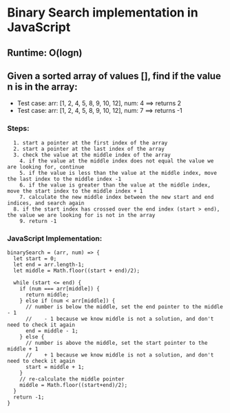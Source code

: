 # Binary Search implementation in JavaScript

## Runtime: O(logn)

## Given a sorted array of values [], find if the value n is in the array:
* Test case: arr: [1, 2, 4, 5, 8, 9, 10, 12], num: 4 ==> returns 2
* Test case: arr: [1, 2, 4, 5, 8, 9, 10, 12], num: 7 ==> returns -1

### Steps:
```pseudo
  1. start a pointer at the first index of the array
  2. start a pointer at the last index of the array
  3. check the value at the middle index of the array
    4. if the value at the middle index does not equal the value we are looking for, continue
    5. if the value is less than the value at the middle index, move the last index to the middle index -1
    6. if the value is greater than the value at the middle index, move the start index to the middle index + 1
    7. calculate the new middle index between the new start and end indices, and search again
  8. if the start index has crossed over the end index (start > end), the value we are looking for is not in the array
    9. return -1
```
### JavaScript Implementation:
```JS
binarySearch = (arr, num) => {
  let start = 0;
  let end = arr.length-1;
  let middle = Math.floor((start + end)/2);
  
  while (start <= end) {
    if (num === arr[middle]) {
      return middle;
    } else if (num < arr[middle]) {
      // number is below the middle, set the end pointer to the middle - 1
      //    - 1 because we know middle is not a solution, and don't need to check it again
      end = middle - 1;
    } else {
      // number is above the middle, set the start pointer to the middle + 1
      //    + 1 because we know middle is not a solution, and don't need to check it again
      start = middle + 1;
    }
    // re-calculate the middle pointer
    middle = Math.floor((start+end)/2);
  }
  return -1;
}
```
    
  
